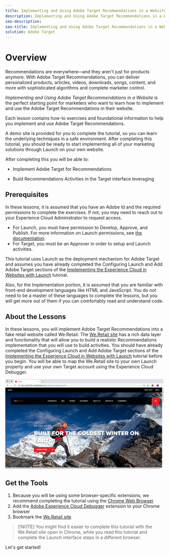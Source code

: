 ```yaml
---
title: Implementing and Using Adobe Target Recommendations in a Website
description: Implementing and Using Adobe Target Recommendations in a Website is the perfect starting point for marketers who want to learn how to implement and use the Adobe Target Recommendations in their website.
seo-description:
seo-title: Implementing and Using Adobe Target Recommendations in a Website
solution: Adobe Target
---
```


# Overview

Recommendations are everywhere—and they aren't just for products anymore. With Adobe Target Recommendations, you can deliver personalized products, articles, videos, downloads, songs, content, and more with sophisticated algorithms and complete marketer control.

_Implementing and Using Adobe Target Recommendations in a Website_ is the perfect starting point for marketers who want to learn how to implement and use the Adobe Target Recommendations in their website.

Each lesson contains how-to exercises and foundational information to help you implement and use Adobe Target Recommendations.

A demo site is provided for you to complete the tutorial, so you can learn the underlying techniques in a safe environment. After completing this tutorial, you should be ready to start implementing all of your marketing solutions through Launch on your own website.

After completing this you will be able to:

* Implement Adobe Target for Recommendations

* Build Recommendations Activities in the Target interface leveraging

## Prerequisites

In these lessons, it is assumed that you have an Adobe Id and the required permissions to complete the exercises. If not, you may need to reach out to your Experience Cloud Administrator to request access.

* For Launch, you must have permission to Develop, Approve, and Publish. For more information on Launch permissions, see [the documentation](https://docs.adobelaunch.com/administration/user-permissions).
* For Target, you must be an Approver in order to setup and Launch activities.
  
This tutorial uses Launch as the deployment mechanism for Adobe Target and assumes you have already completed the Configuring Launch and Add Adobe Target sections of the [Implementing the Experience Cloud in Websites with Launch](https://docs.adobe.com/content/help/en/experience-cloud/implementing-in-websites-with-launch/index.html) tutorial.

Also, for the Implementation portion, it is assumed that you are familiar with front-end development languages like HTML and JavaScript. You do not need to be a master of these languages to complete the lessons, but you will get more out of them if you can comfortably read and understand code.

## About the Lessons

In these lessons, you will implement Adobe Target Recommendations into a fake retail website called We.Retail. The [We.Retail site](https://aem.enablementadobe.com/content/we-retail/us/en.html) has a rich data layer and functionality that will allow you to build a realistic Recommendations implementation that you will use to build activities. You should have already completed the Configuring Launch and Add Adobe Target sections of the [Implementing the Experience Cloud in Websites with Launch](https://docs.adobe.com/content/help/en/experience-cloud/implementing-in-websites-with-launch/index.html) tutorial before you begin. You will be able to map the We.Retail site to your own Launch property and use your own Target account using the Experience Cloud Debugger.

[![We.Retail](images/overview-weRetail.png)](https://aem.enablementadobe.com/content/we-retail/us/en.html)

## Get the Tools

1. Because you will be using some browser-specific extensions, we recommend completing the tutorial using the [Chrome Web Browser](https://www.google.com/chrome/)
1. Add the [Adobe Experience Cloud Debugger](https://chrome.google.com/webstore/detail/adobe-experience-cloud-de/ocdmogmohccmeicdhlhhgepeaijenapj) extension to your Chrome browser
1. Bookmark the [We.Retail site](https://aem.enablementadobe.com/content/we-retail/us/en.html)

>[!NOTE] You might find it easier to complete this tutorial with the We.Retail site open in Chrome, while you read this tutorial and complete the Launch interface steps in a different browser.

Let's get started!

<!-- 
Notes:
Recommending categories
Recommending accessories
Homepage new vs return sequence criteria
Profile attribute matching and custom criteria
  Recommend categories based on industry
  Recommend products based on customer profile
Rawbox email Recommendations

Cross-device recommendations
-->